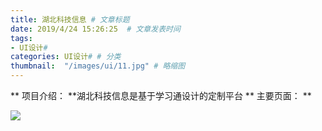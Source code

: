 ```yaml
---
title: 湖北科技信息 # 文章标题  
date: 2019/4/24 15:26:25  # 文章发表时间
tags:
- UI设计#
categories: UI设计# # 分类
thumbnail:  "/images/ui/11.jpg" # 略缩图
---
```

** 项目介绍： **湖北科技信息是基于学习通设计的定制平台
** 主要页面： **

![](/images/ui/1101.jpg)